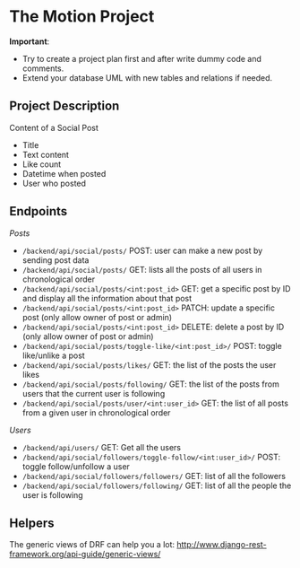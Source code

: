 # The Motion Project

**Important**:
- Try to create a project plan first and after write dummy code and comments.
- Extend your database UML with new tables and relations if needed.

## Project Description

Content of a Social Post

- Title
- Text content
- Like count
- Datetime when posted
- User who posted

## Endpoints

*Posts*
- `/backend/api/social/posts/` POST: user can make a new post by sending post data
- `/backend/api/social/posts/` GET: lists all the posts of all users in chronological order
- `/backend/api/social/posts/<int:post_id>` GET: get a specific post by ID and display all the information about that post
- `/backend/api/social/posts/<int:post_id>` PATCH: update a specific post (only allow owner of post or admin)
- `/backend/api/social/posts/<int:post_id>` DELETE: delete a post by ID (only allow owner of post or admin)
- `/backend/api/social/posts/toggle-like/<int:post_id>/` POST: toggle like/unlike a post
- `/backend/api/social/posts/likes/` GET: the list of the posts the user likes
- `/backend/api/social/posts/following/` GET: the list of the posts from users that the current user is following
- `/backend/api/social/posts/user/<int:user_id>` GET: the list of all posts from a given user in chronological order

*Users*
- `/backend/api/users/` GET: Get all the users
- `/backend/api/social/followers/toggle-follow/<int:user_id>/` POST: toggle follow/unfollow a user
- `/backend/api/social/followers/followers/` GET: list of all the followers
- `/backend/api/social/followers/following/` GET: list of all the people the user is following


## Helpers

The generic views of DRF can help you a lot: http://www.django-rest-framework.org/api-guide/generic-views/